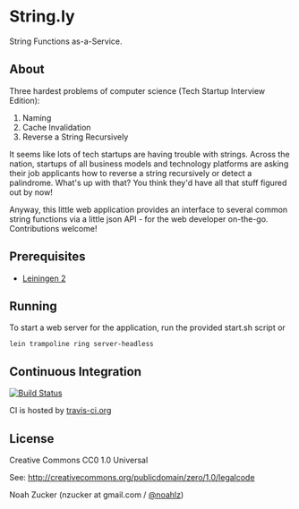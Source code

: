 # String.ly 

String Functions as-a-Service.

## About

Three hardest problems of computer science (Tech Startup Interview Edition):

  1. Naming
  2. Cache Invalidation
  3. Reverse a String Recursively

It seems like lots of tech startups are having trouble with strings. Across the nation, startups of all business models and technology platforms are asking their job applicants how to reverse a string recursively or detect a palindrome. What's up with that? You think they'd have all that stuff figured  out by now!

Anyway, this little web application provides an interface to several common string functions via a little json API - for the web developer on-the-go. Contributions welcome!

## Prerequisites

- [Leiningen 2](https://github.com/technomancy/leiningen/)

## Running

To start a web server for the application, run the provided start.sh script or

    lein trampoline ring server-headless

## Continuous Integration

[![Build Status](https://travis-ci.org/noahlz/stringly.png?branch=master)](https://travis-ci.org/noahlz/stringly)

CI is hosted by [travis-ci.org](http://travis-ci.org)

## License

Creative Commons CC0 1.0 Universal 

See: http://creativecommons.org/publicdomain/zero/1.0/legalcode

Noah Zucker (nzucker at gmail.com / [@noahlz](http://twitter.com/noahlz))

